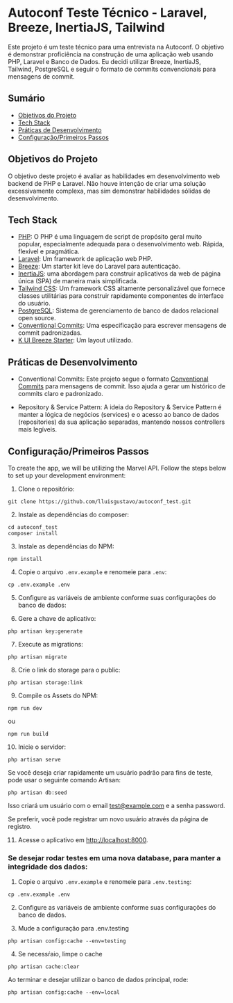 # Autoconf Teste Técnico - Laravel, Breeze, InertiaJS, Tailwind

Este projeto é um teste técnico para uma entrevista na Autoconf. O objetivo é demonstrar proficiência na construção de uma aplicação web usando PHP, Laravel e Banco de Dados. Eu decidi utilizar Breeze, InertiaJS, Tailwind, PostgreSQL e seguir o formato de commits convencionais para mensagens de commit.

## Sumário

-   [Objetivos do Projeto](#objetivos-do-projeto)
-   [Tech Stack](#tech-stack)
-   [Práticas de Desenvolvimento](#práticas-de-desenvolvimento)
-   [Configuração/Primeiros Passos](#configuracãoprimeiros-passos)

## Objetivos do Projeto

O objetivo deste projeto é avaliar as habilidades em desenvolvimento web backend de PHP e Laravel.
Não houve intenção de criar uma solução excessivamente complexa, mas sim demonstrar habilidades sólidas de desenvolvimento.

## Tech Stack

-   [PHP](https://www.php.net/): O PHP é uma linguagem de script de propósito geral muito popular, especialmente adequada para o desenvolvimento web. Rápida, flexível e pragmática.
-   [Laravel](https://laravel.com/): Um framework de aplicação web PHP.
-   [Breeze](https://laravel.com/docs/10.x/starter-kits#laravel-breeze): Um starter kit leve do Laravel para autenticação.
-   [InertiaJS](https://inertiajs.com/): uma abordagem para construir aplicativos da web de página única (SPA) de maneira mais simplificada.
-   [Tailwind CSS](https://tailwindcss.com/): Um framework CSS altamente personalizável que fornece classes utilitárias para construir rapidamente componentes de interface do usuário.
-   [PostgreSQL](https://www.postgresql.org/): Sistema de gerenciamento de banco de dados relacional open source.
-   [Conventional Commits](https://www.conventionalcommits.org/): Uma especificação para escrever mensagens de commit padronizadas.
-   [K UI Breeze Starter](https://github.com/Kamona-WD/kui-laravel-breeze): Um layout utilizado.

## Práticas de Desenvolvimento

-   Conventional Commits: Este projeto segue o formato [Conventional Commits](https://www.conventionalcommits.org/) para mensagens de commit. Isso ajuda a gerar um histórico de commits claro e padronizado.

-   Repository & Service Pattern: A ideia do Repository & Service Pattern é manter a lógica de negócios (services) e o acesso ao banco de dados (repositories) da sua aplicação separadas, mantendo nossos controllers mais legíveis.

## Configuração/Primeiros Passos

To create the app, we will be utilizing the Marvel API. Follow the steps below to set up your development environment:

1. Clone o repositório:

```
git clone https://github.com/lluisgustavo/autoconf_test.git
```

2. Instale as dependências do composer:

```
cd autoconf_test
composer install
```

3. Instale as dependências do NPM:

```
npm install
```

4. Copie o arquivo `.env.example` e renomeie para `.env`:

```
cp .env.example .env
```

5. Configure as variáveis de ambiente conforme suas configurações do banco de dados:

6. Gere a chave de aplicativo:

```
php artisan key:generate
```

7. Execute as migrations:

```
php artisan migrate
```

8. Crie o link do storage para o public:

```
php artisan storage:link
```

9. Compile os Assets do NPM:

```
npm run dev
```

ou

```
npm run build
```

10. Inicie o servidor:

```
php artisan serve
```

Se você deseja criar rapidamente um usuário padrão para fins de teste, pode usar o seguinte comando Artisan:

```
php artisan db:seed
```

Isso criará um usuário com o email test@example.com e a senha password.

Se preferir, você pode registrar um novo usuário através da página de registro.

11. Acesse o aplicativo em [http://localhost:8000](http://localhost:8000).

### Se desejar rodar testes em uma nova database, para manter a integridade dos dados:

1. Copie o arquivo `.env.example` e renomeie para `.env.testing`:

```
cp .env.example .env
```

2. Configure as variáveis de ambiente conforme suas configurações do banco de dados.

3. Mude a configuração para .env.testing

```
php artisan config:cache --env=testing
```

4. Se necessŕaio, limpe o cache

```
php artisan cache:clear
```

Ao terminar e desejar utilizar o banco de dados principal, rode:

```
php artisan config:cache --env=local
```

